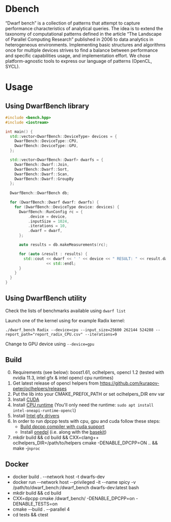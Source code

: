 # Dbench

“Dwarf bench” is a collection of patterns that attempt to capture performance characteristics of analytical queries. The idea is to extend the taxonomy of computational patterns defined in the article “The Landscape of Parallel Computing Research” published in 2006 to data analytics in heterogeneous environments. Implementing basic structures and algorithms once for multiple devices strives to find a balance between performance and specific capabilities usage, and implementation effort. We chose platform-agnostic tools to express our language of patterns (OpenCL, SYCL).

# Usage
## Using DwarfBench library

```c++
#include <bench.hpp>
#include <iostream>

int main() {
  std::vector<DwarfBench::DeviceType> devices = {
    DwarfBench::DeviceType::CPU,
    DwarfBench::DeviceType::GPU,
  };

  std::vector<DwarfBench::Dwarf> dwarfs = {
    DwarfBench::Dwarf::Join,
    DwarfBench::Dwarf::Sort,
    DwarfBench::Dwarf::Scan,
    DwarfBench::Dwarf::GroupBy
  };
  
  DwarfBench::DwarfBench db;

  for (DwarfBench::Dwarf dwarf: dwarfs) {
    for (DwarfBench::DeviceType device: devices) {
      DwarfBench::RunConfig rc = {
          .device = device,
          .inputSize = 1024,
          .iterations = 10,
          .dwarf = dwarf,
      };

      auto results = db.makeMeasurements(rc);

      for (auto &result : results) {
        std::cout << dwarf << ' ' << device << " RESULT: " << result.dataSize << ' ' << result.microseconds
                  << std::endl;
      }
    }
  }
}
```

## Using DwarfBench utility
Check the lists of benchmarks available using `dwarf list`

Launch one of the kernel using for example Radix kernel:

`./dwarf_bench Radix --device=cpu --input_size=25600 262144 524288 --report_path="report_radix_CPU.csv" --iterations=9`

Change to GPU device using `--device=gpu`

## Build
0. Requirements (see below): boost1.61, oclhelpers, opencl 1.2 (tested with nvidia 11.3, intel gfx & intel opencl cpu runtimes)
1. Get latest release of opencl helpers from https://github.com/kurapov-peter/oclhelpers/releases
2. Put the lib into your CMAKE_PREFIX_PATH or set oclhelpers_DIR env var
3. Install [CUDA](https://developer.nvidia.com/cuda-downloads?target_os=Linux)
4. Install [CPU runtime](https://software.intel.com/content/www/us/en/develop/documentation/installation-guide-for-intel-oneapi-toolkits-linux/top/installation/install-using-package-managers/apt.html) (You'll only need the runtime: `sudo apt install intel-oneapi-runtime-opencl`)
5. Install [Intel gfx drivers](https://dgpu-docs.intel.com/installation-guides/ubuntu/ubuntu-focal.html)
6. In order to run dpcpp tests with cpu, gpu and cuda follow these steps:
    - [Build dpcpp compiler with cuda support](https://intel.github.io/llvm-docs/GetStartedGuide.html#build-dpc-toolchain-with-support-for-nvidia-cuda)
    - Install [onedpl](https://github.com/oneapi-src/oneDPL/) (i.e. along with the [basekit](https://software.intel.com/content/www/us/en/develop/tools/oneapi/base-toolkit.html#gs.24lvfe))
7. mkdir build && cd build && CXX=clang++ oclhelpers_DIR=/path/to/helpers cmake -DENABLE_DPCPP=ON .. && make -j`nproc`

## Docker
* docker build . --network host -t dwarfs-dev  
* docker run --network host --privileged -it --name spicy -v /path/to/dwarf_bench:/dwarf_bench dwarfs-dev:latest bash
* mkdir build && cd build
* CXX=dpcpp cmake /dwarf_bench/ -DENABLE_DPCPP=on -DENABLE_TESTS=on
* cmake --build . --parallel 4
* cd tests && ctest
